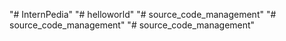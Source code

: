 "# InternPedia" 
"# helloworld" 
"# source_code_management" 
"# source_code_management" 
"# source_code_management" 
